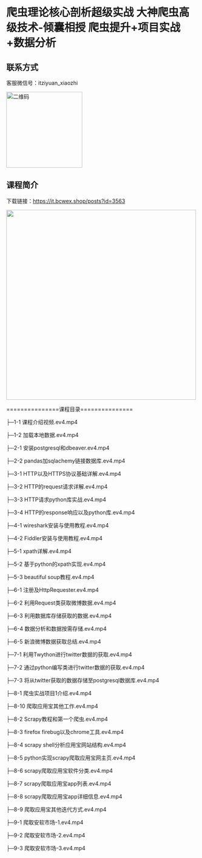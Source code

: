 # 爬虫理论核心剖析超级实战 大神爬虫高级技术-倾囊相授 爬虫提升+项目实战+数据分析

## 联系方式

客服微信号：itziyuan_xiaozhi

<img src="https://ziyuanyun.oss-cn-guangzhou.aliyuncs.com/common/20240614073449/666b82192834a.jpg" width="200" height="200" alt="二维码">

## 课程简介

下载链接：https://it.bcwex.shop/posts?id=3563

<img src="https://ziyuanyun.oss-cn-guangzhou.aliyuncs.com/yun/20240515185224/664493e85bda2.jpg" width="500" alt="">

  

 ===============课程目录===============

 ├─1-1 课程介绍视频.ev4.mp4

 ├─1-2 加载本地数据.ev4.mp4

 ├─2-1 安装postgresql和dbeaver.ev4.mp4

 ├─2-2 pandas加sqlachemy链接数据库.ev4.mp4

 ├─3-1 HTTP以及HTTPS协议基础详解.ev4.mp4

 ├─3-2 HTTP的request请求详解.ev4.mp4

 ├─3-3 HTTP请求python库实战.ev4.mp4

 ├─3-4 HTTP的response响应以及python库.ev4.mp4

 ├─4-1 wireshark安装与使用教程.ev4.mp4

 ├─4-2 Fiddler安装与使用教程.ev4.mp4

 ├─5-1 xpath详解.ev4.mp4

 ├─5-2 基于python的xpath实现.ev4.mp4

 ├─5-3 beautiful soup教程.ev4.mp4

 ├─6-1 注册及HttpRequester.ev4.mp4

 ├─6-2 利用Request类获取微博数据.ev4.mp4

 ├─6-3 利用数据库存储获取的数据.ev4.mp4

 ├─6-4 数据分析和数据按需存储.ev4.mp4

 ├─6-5 新浪微博数据获取总结.ev4.mp4

 ├─7-1 利用Twython进行twitter数据的获取.ev4.mp4

 ├─7-2 通过python编写类进行twitter数据的获取.ev4.mp4

 ├─7-3 将从twitter获取的数据存储至postgresql数据库.ev4.mp4

 ├─8-1 爬虫实战项目1介绍.ev4.mp4

 ├─8-10 爬取应用宝其他工作.ev4.mp4

 ├─8-2 Scrapy教程和第一个爬虫.ev4.mp4

 ├─8-3 firefox firebug以及chrome工具.ev4.mp4

 ├─8-4 scrapy shell分析应用宝网站结构.ev4.mp4

 ├─8-5 python实现scrapy爬取应用宝网主页.ev4.mp4

 ├─8-6 scrapy爬取应用宝软件分类.ev4.mp4

 ├─8-7 scrapy爬取应用宝app列表.ev4.mp4

 ├─8-8 scrapy爬取应用宝app详细信息.ev4.mp4

 ├─8-9 爬取应用宝其他迭代方式.ev4.mp4

 ├─9-1 爬取安软市场-1.ev4.mp4

 ├─9-2 爬取安软市场-2.ev4.mp4

 ├─9-3 爬取安软市场-3.ev4.mp4

  
